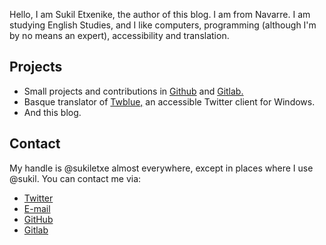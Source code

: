 <!--
.. title: About me
.. slug: about
.. date: 2017-11-19 10:59:20+01:00
.. tags: 
.. category: 
.. link: 
.. description: 
.. type: text
-->

Hello, I am Sukil Etxenike, the author of  this blog. I am from Navarre. I am studying English Studies, and I like computers, programming (although I'm by no means an expert), accessibility and translation.

## Projects
* Small projects and contributions in [Github][gh] and [Gitlab.][gl]
* Basque translator of [Twblue,][twblue] an accessible Twitter client for Windows.
* And this blog.

## Contact
My handle is @sukiletxe almost everywhere, except in places where I use @sukil. You can contact me via: 

* [Twitter][tw]
* [E-mail][email]
* [GitHub][gh]
* [Gitlab][gl]


[gh]: https://github.com/sukiletxe
[gl]: https://gitlab.com/sukiletxe
[twblue]: https://twblue.es
[tw]: https://twitter.com/sukiletxe
[email]: mailto:sukiletxe@gmail.com
